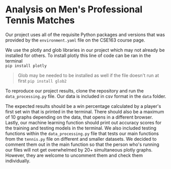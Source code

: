 # Analysis on Men's Professional Tennis Matches

Our project uses all of the requisite Python packages and versions
that was provided by the `environment.yaml` file on the CSE163 course page.

We use the plotly and glob libraries in our project which may not already be installed for others.
To install plotly this line of code can be ran in the terminal\
`pip install plotly`

>Glob may be needed to be installed as well if the file doesn't run at first
> `pip install glob2`

To reproduce our project results, clone the repository and run the `data_processing.py` file.
Our data is included in csv format in the `data` folder.

The expected results should be a win percentage calculated by a player's first set win
that is printed in the terminal. There should also be a maximum of 10 graphs depending
on the data, that opens in a different browser. Lastly, our machine learning function
should print out accuracy scores for the training and testing models in the terminal.
We also included testing functions within the `data_processing.py` file that tests our main functions from the `tennis.py` file on different and smaller datasets. We decided to comment them out in the main function so that the person who's running our files will not get overwhelmed by 20+ simultaneous plotly graphs. However, they are welcome to uncomment them and check them individually.
